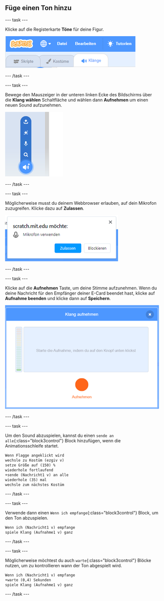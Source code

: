 ## Füge einen Ton hinzu

--- task ---

Klicke auf die Registerkarte **Töne** für deine Figur.

![das Bild zeigt den Reiter Klänge der ausgewählten Figur](images/sounds-tab.png)

--- /task ---

--- task ---

Bewege den Mauszeiger in der unteren linken Ecke des Bildschirms über die **Klang wählen** Schaltfläche und wählen dann **Aufnehmen** um einen neuen Sound aufzunehmen.

![das Bild zeigt die ausgewählte Schaltfläche Klänge mit hervorgehobenem "Klang aufnehmen"](images/record-sound.png)

--- /task ---

--- task ---

Möglicherweise musst du deinem Webbrowser erlauben, auf dein Mikrofon zuzugreifen. Klicke dazu auf **Zulassen**.

![das Bild zeigt die Eingabeaufforderung des Webbrowser, um den Zugriff auf das Mikrofon zu erlauben](images/allow-mic.png)

--- /task ---

--- task ---

Klicke auf die **Aufnehmen** Taste, um deine Stimme aufzunehmen. Wenn du deine Nachricht für den Empfänger deiner E-Card beendet hast, klicke auf **Aufnahme beenden** und klicke dann auf **Speichern**.

![das Bild zeigt die Aufnehmen Dialogbox innerhalb von Scratch](images/record.png)

--- /task ---

--- task ---

Um den Sound abzuspielen, kannst du einen `sende an alle`{:class="block3control"} Block hinzufügen, wenn die Animationsschleife startet.

```blocks3
Wenn Flagge angeklickt wird
wechsle zu Kostüm (ezgiv v)
setze Größe auf (150) %
wiederhole fortlaufend
+sende (Nachricht1 v) an alle 
wiederhole (35) mal
wechsle zum nächstes Kostüm
```

--- /task ---

--- task ---

Verwende dann einen `Wenn ich empfange`{:class="block3control"} Block, um den Ton abzuspielen.

```blocks3
Wenn ich (Nachricht1 v) empfange
spiele Klang (Aufnahme1 v) ganz
```

--- /task ---

--- task ---

Möglicherweise möchtest du auch `warte`{:class="block3control"} Blöcke nutzen, um zu kontrollieren wann der Ton abgespielt wird.

```blocks3
Wenn ich (Nachricht1 v) empfange
+warte (0,4) Sekunden
spiele Klang (Aufnahme1 v) ganz
```

--- /task ---



